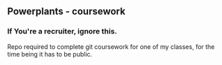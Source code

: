 ## Powerplants - coursework

### If You're a recruiter, ignore this.

Repo required to complete git coursework for one of my classes, for the time being it has to be public.